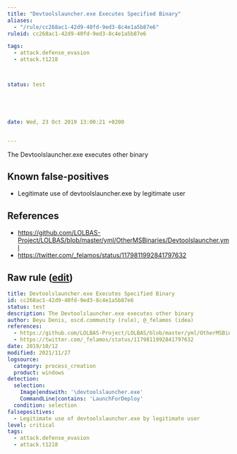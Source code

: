 ```yaml
---
title: "Devtoolslauncher.exe Executes Specified Binary"
aliases:
  - "/rule/cc268ac1-42d9-40fd-9ed3-8c4e1a5b87e6"
ruleid: cc268ac1-42d9-40fd-9ed3-8c4e1a5b87e6

tags:
  - attack.defense_evasion
  - attack.t1218



status: test





date: Wed, 23 Oct 2019 13:00:21 +0200


---
```


The Devtoolslauncher.exe executes other binary

<!--more-->


## Known false-positives

* Legitimate use of devtoolslauncher.exe by legitimate user



## References

* https://github.com/LOLBAS-Project/LOLBAS/blob/master/yml/OtherMSBinaries/Devtoolslauncher.yml
* https://twitter.com/_felamos/status/1179811992841797632


## Raw rule ([edit](https://github.com/SigmaHQ/sigma/edit/master/rules/windows/process_creation/proc_creation_win_susp_devtoolslauncher.yml))
```yaml
title: Devtoolslauncher.exe Executes Specified Binary
id: cc268ac1-42d9-40fd-9ed3-8c4e1a5b87e6
status: test
description: The Devtoolslauncher.exe executes other binary
author: Beyu Denis, oscd.community (rule), @_felamos (idea)
references:
  - https://github.com/LOLBAS-Project/LOLBAS/blob/master/yml/OtherMSBinaries/Devtoolslauncher.yml
  - https://twitter.com/_felamos/status/1179811992841797632
date: 2019/10/12
modified: 2021/11/27
logsource:
  category: process_creation
  product: windows
detection:
  selection:
    Image|endswith: '\devtoolslauncher.exe'
    CommandLine|contains: 'LaunchForDeploy'
  condition: selection
falsepositives:
  - Legitimate use of devtoolslauncher.exe by legitimate user
level: critical
tags:
  - attack.defense_evasion
  - attack.t1218 

```
